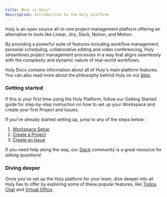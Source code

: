 ```yaml
---
title: What is Huly?
description: Introduction to the Huly platform
---
```


Huly is an open source all-in-one project management platform offering an alternative to tools like Linear, Jira, Slack, Notion, and Motion. 

By providing a powerful suite of features including workflow management, personal scheduling, collaborative editing and video conferencing, Huly streamlines project management processes in a way that aligns seamlessly with the complexity and dynamic nature of real-world workflows.

Huly Docs contains information about all of Huly's main platform features. You can also read more about the philosophy behind Huly on our [blog](https://huly.io/blog/symphony-of-productivity/). 

### Getting started

If this is your first time using the Huly Platform, follow our Getting Started guide for step-by-step instruction on how to set up your Workspace and create your first Project and Issues.

If you've already started setting up, jump to any of the steps below:

1. [Workspace Setup](../workspace-setup)
2. [Create a Project](../create-project)
3. [Create an Issue](../create-issue)

If you need help along the way, our [Slack](https://hulycommunity.slack.com/join/shared_invite/zt-29kl7zmwz-2b3RRVTiWhhtAwzHjBm3Wg#/shared-invite/email) community is a great resource for asking questions!

### Diving deeper

Once you've set up the Huly platform for your team, dive deeper into all Huly has to offer by exploring some of these popular features, like [Todos](../../team-workflows/todos), [Chat](../../team-workflows/chat) and [Virtual Office](../../team-workflows/virtual-office).